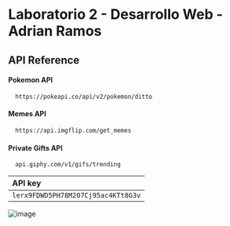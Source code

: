 # Laboratorio 2 - Desarrollo Web - Adrian Ramos

## API Reference

#### Pokemon API

```http
  https://pokeapi.co/api/v2/pokemon/ditto
```

#### Memes API

```http
  https://api.imgflip.com/get_memes
```

#### Private Gifts API

```http
  api.giphy.com/v1/gifs/trending
```

| API key |
| :-------- |
| `lerx9FDWD5PH78M207Cj95ac4KTt8G3v`|

![image](https://github.com/user-attachments/assets/6b38bfab-bd1a-4508-9b12-aabd987653ee)
